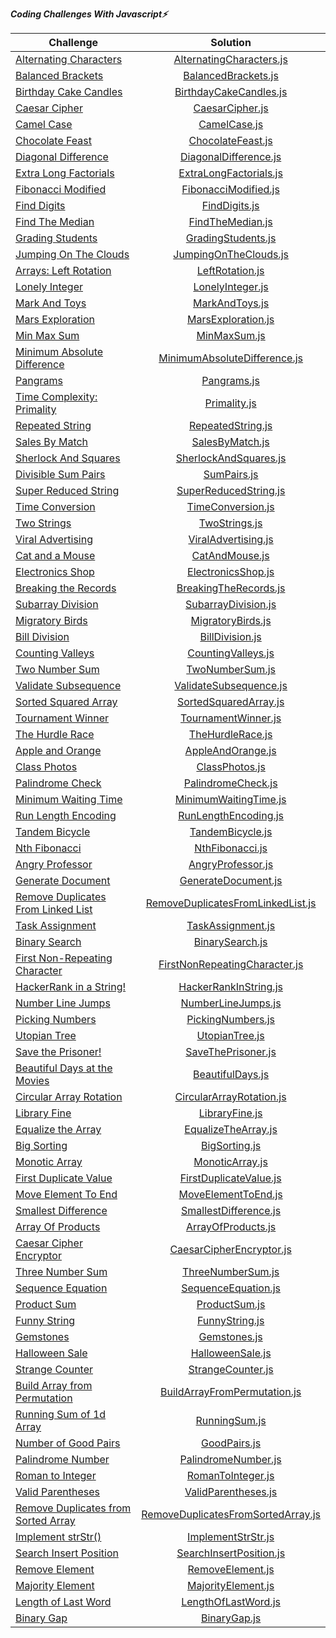 ***Coding Challenges With Javascript⚡️***

| Challenge                                                                                                            |                                                              Solution                                                               |
|----------------------------------------------------------------------------------------------------------------------|:-----------------------------------------------------------------------------------------------------------------------------------:|
| [Alternating Characters](https://www.hackerrank.com/challenges/alternating-characters/problem?h_r=internal-search)   |           [AlternatingCharacters.js](https://github.com/esrasen9/algo-challenges-js/blob/master/AlternatingCharacters.js)           |
| [Balanced Brackets](https://www.hackerrank.com/challenges/balanced-brackets/problem?h_r=internal-search)             |                [BalancedBrackets.js](https://github.com/esrasen9/algo-challenges-js/blob/master/BalancedBrackets.js)                | 
| [Birthday Cake Candles](https://www.hackerrank.com/challenges/birthday-cake-candles/problem?h_r=internal-search)     |             [BirthdayCakeCandles.js](https://github.com/esrasen9/algo-challenges-js/blob/master/BirthdayCakeCandles.js)             |
| [Caesar Cipher](https://www.hackerrank.com/challenges/caesar-cipher-1/problem)                                       |                    [CaesarCipher.js](https://github.com/esrasen9/algo-challenges-js/blob/master/CaesarCipher.js)                    |
| [Camel Case](https://www.hackerrank.com/challenges/camelcase/problem)                                                |                       [CamelCase.js](https://github.com/esrasen9/algo-challenges-js/blob/master/CamelCase.js)                       |
| [Chocolate Feast](https://www.hackerrank.com/challenges/chocolate-feast/problem)                                     |                  [ChocolateFeast.js](https://github.com/esrasen9/algo-challenges-js/blob/master/ChocolateFeast.js)                  |
| [Diagonal Difference](https://www.hackerrank.com/challenges/diagonal-difference/problem)                             |              [DiagonalDifference.js](https://github.com/esrasen9/algo-challenges-js/blob/master/DiagonalDifference.js)              |
| [Extra Long Factorials](https://www.hackerrank.com/challenges/extra-long-factorials/problem)                         |             [ExtraLongFactorials.js](https://github.com/esrasen9/algo-challenges-js/blob/master/ExtraLongFactorials.js)             |
| [Fibonacci Modified](https://www.hackerrank.com/challenges/fibonacci-modified/problem)                               |               [FibonacciModified.js](https://github.com/esrasen9/algo-challenges-js/blob/master/FibonacciModified.js)               |
| [Find Digits](https://www.hackerrank.com/challenges/find-digits/problem)                                             |                      [FindDigits.js](https://github.com/esrasen9/algo-challenges-js/blob/master/FindDigits.js)                      |
| [Find The Median](https://www.hackerrank.com/challenges/find-the-median/problem)                                     |                   [FindTheMedian.js](https://github.com/esrasen9/algo-challenges-js/blob/master/FindTheMedian.js)                   |
| [Grading Students](https://www.hackerrank.com/challenges/three-month-preparation-kit-grading/problem)                |                 [GradingStudents.js](https://github.com/esrasen9/algo-challenges-js/blob/master/GradingStudents.js)                 |
| [Jumping On The Clouds](https://www.hackerrank.com/challenges/jumping-on-the-clouds/problem)                         |              [JumpingOnTheClouds.js](https://github.com/esrasen9/algo-challenges-js/blob/master/JumpingOnTheClouds.js)              |
| [Arrays: Left Rotation](https://www.hackerrank.com/challenges/ctci-array-left-rotation/problem)                      |                    [LeftRotation.js](https://github.com/esrasen9/algo-challenges-js/blob/master/LeftRotation.js)                    |
| [Lonely Integer](https://www.hackerrank.com/challenges/ctci-lonely-integer/problem)                                  |                   [LonelyInteger.js](https://github.com/esrasen9/algo-challenges-js/blob/master/LonelyInteger.js)                   |
| [Mark And Toys](https://www.hackerrank.com/challenges/mark-and-toys/problem)                                         |                     [MarkAndToys.js](https://github.com/esrasen9/algo-challenges-js/blob/master/MarkAndToys.js)                     |
| [Mars Exploration](https://www.hackerrank.com/challenges/mars-exploration/problem)                                   |                 [MarsExploration.js](https://github.com/esrasen9/algo-challenges-js/blob/master/MarsExploration.js)                 |
| [Min Max Sum](https://www.hackerrank.com/challenges/mini-max-sum/problem)                                            |                       [MinMaxSum.js](https://github.com/esrasen9/algo-challenges-js/blob/master/MinMaxSum.js)                       |
| [Minimum Absolute Difference](https://www.hackerrank.com/challenges/minimum-absolute-difference-in-an-array/problem) |       [MinimumAbsoluteDifference.js](https://github.com/esrasen9/algo-challenges-js/blob/master/MinimumAbsoluteDifference.js)       |
| [Pangrams](https://www.hackerrank.com/challenges/pangrams/problem)                                                   |                        [Pangrams.js](https://github.com/esrasen9/algo-challenges-js/blob/master/Pangrams.js)                        |
| [Time Complexity: Primality](https://www.hackerrank.com/challenges/ctci-big-o/problem)                               |                       [Primality.js](https://github.com/esrasen9/algo-challenges-js/blob/master/Primality.js)                       |
| [Repeated String](https://www.hackerrank.com/challenges/repeated-string/problem)                                     |                  [RepeatedString.js](https://github.com/esrasen9/algo-challenges-js/blob/master/RepeatedString.js)                  |
| [Sales By Match](https://www.hackerrank.com/challenges/sock-merchant/problem)                                        |                    [SalesByMatch.js](https://github.com/esrasen9/algo-challenges-js/blob/master/SalesByMatch.js)                    |
| [Sherlock And Squares](https://www.hackerrank.com/challenges/sherlock-and-squares/problem)                           |              [SherlockAndSquares.js](https://github.com/esrasen9/algo-challenges-js/blob/master/SherlockAndSquares.js)              |
| [Divisible Sum Pairs](https://www.hackerrank.com/challenges/divisible-sum-pairs/problem)                             |                        [SumPairs.js](https://github.com/esrasen9/algo-challenges-js/blob/master/SumPairs.js)                        |
| [Super Reduced String](https://www.hackerrank.com/challenges/reduced-string/problem)                                 |              [SuperReducedString.js](https://github.com/esrasen9/algo-challenges-js/blob/master/SuperReducedString.js)              |
| [Time Conversion](https://www.hackerrank.com/challenges/time-conversion/problem)                                     |                  [TimeConversion.js](https://github.com/esrasen9/algo-challenges-js/blob/master/TimeConversion.js)                  |
| [Two Strings](https://www.hackerrank.com/challenges/two-strings/problem)                                             |                      [TwoStrings.js](https://github.com/esrasen9/algo-challenges-js/blob/master/TwoStrings.js)                      |
| [Viral Advertising](https://www.hackerrank.com/challenges/strange-advertising/problem)                               |                [ViralAdvertising.js](https://github.com/esrasen9/algo-challenges-js/blob/master/ViralAdvertising.js)                |
| [Cat and a Mouse](https://www.hackerrank.com/challenges/cats-and-a-mouse/problem)                                    |                     [CatAndMouse.js](https://github.com/esrasen9/algo-challenges-js/blob/master/CatAndMouse.js)                     |
| [Electronics Shop](https://www.hackerrank.com/challenges/electronics-shop/problem)                                   |                 [ElectronicsShop.js](https://github.com/esrasen9/algo-challenges-js/blob/master/ElectronicsShop.js)                 |
| [Breaking the Records](https://www.hackerrank.com/challenges/breaking-best-and-worst-records/problem)                |              [BreakingTheRecords.js](https://github.com/esrasen9/algo-challenges-js/blob/master/BreakingTheRecords.js)              |
| [Subarray Division](https://www.hackerrank.com/challenges/the-birthday-bar/problem)                                  |                [SubarrayDivision.js](https://github.com/esrasen9/algo-challenges-js/blob/master/SubarrayDivision.js)                |
| [Migratory Birds](https://www.hackerrank.com/challenges/migratory-birds/problem)                                     |                  [MigratoryBirds.js](https://github.com/esrasen9/algo-challenges-js/blob/master/MigratoryBirds.js)                  |
| [Bill Division](https://www.hackerrank.com/challenges/bon-appetit/problem)                                           |                    [BillDivision.js](https://github.com/esrasen9/algo-challenges-js/blob/master/BillDivision.js)                    |
| [Counting Valleys](https://www.hackerrank.com/challenges/counting-valleys/problem)                                   |                 [CountingValleys.js](https://github.com/esrasen9/algo-challenges-js/blob/master/CountingValleys.js)                 |
| [Two Number Sum](https://www.algoexpert.io/questions/Two%20Number%20Sum)                                             |                    [TwoNumberSum.js](https://github.com/esrasen9/algo-challenges-js/blob/master/TwoNumberSum.js)                    |
| [Validate Subsequence](https://www.algoexpert.io/questions/Validate%20Subsequence)                                   |             [ValidateSubsequence.js](https://github.com/esrasen9/algo-challenges-js/blob/master/ValidateSubsequence.js)             |
| [Sorted Squared Array](https://www.algoexpert.io/questions/Sorted%20Squared%20Array)                                 |              [SortedSquaredArray.js](https://github.com/esrasen9/algo-challenges-js/blob/master/SortedSquaredArray.js)              |
| [Tournament Winner](https://www.algoexpert.io/questions/Tournament%20Winner)                                         |                [TournamentWinner.js](https://github.com/esrasen9/algo-challenges-js/blob/master/TournamentWinner.js)                |
| [The Hurdle Race](https://www.hackerrank.com/challenges/the-hurdle-race/problem)                                     |                   [TheHurdleRace.js](https://github.com/esrasen9/algo-challenges-js/blob/master/TheHurdleRace.js)                   |
| [Apple and Orange](https://www.hackerrank.com/challenges/apple-and-orange/problem)                                   |                  [AppleAndOrange.js](https://github.com/esrasen9/algo-challenges-js/blob/master/AppleAndOrange.js)                  |
| [Class Photos](https://www.algoexpert.io/questions/Class%20Photos)                                                   |                     [ClassPhotos.js](https://github.com/esrasen9/algo-challenges-js/blob/master/ClassPhotos.js)                     | 
| [Palindrome Check](https://www.algoexpert.io/questions/Palindrome%20Check)                                           |                 [PalindromeCheck.js](https://github.com/esrasen9/algo-challenges-js/blob/master/PalindromeCheck.js)                 |
| [Minimum Waiting Time](https://www.algoexpert.io/questions/Minimum%20Waiting%20Time)                                 |              [MinimumWaitingTime.js](https://github.com/esrasen9/algo-challenges-js/blob/master/MinimumWaitingTime.js)              |
| [Run Length Encoding](https://www.algoexpert.io/questions/Run-Length%20Encoding)                                     |               [RunLengthEncoding.js](https://github.com/esrasen9/algo-challenges-js/blob/master/RunLengthEncoding.js)               |
| [Tandem Bicycle](https://www.algoexpert.io/questions/Tandem%20Bicycle)                                               |                   [TandemBicycle.js](https://github.com/esrasen9/algo-challenges-js/blob/master/TandemBicycle.js)                   |
| [Nth Fibonacci](https://www.algoexpert.io/questions/Nth%20Fibonacci)                                                 |                    [NthFibonacci.js](https://github.com/esrasen9/algo-challenges-js/blob/master/NthFibonacci.js)                    |
| [Angry Professor](https://www.hackerrank.com/challenges/angry-professor/problem)                                     |                  [AngryProfessor.js](https://github.com/esrasen9/algo-challenges-js/blob/master/AngryProfessor.js)                  |
| [Generate Document](https://www.algoexpert.io/questions/Generate%20Document)                                         |                [GenerateDocument.js](https://github.com/esrasen9/algo-challenges-js/blob/master/GenerateDocument.js)                |
| [Remove Duplicates From Linked List](https://www.algoexpert.io/questions/Remove%20Duplicates%20From%20Linked%20List) |  [RemoveDuplicatesFromLinkedList.js](https://github.com/esrasen9/algo-challenges-js/blob/master/RemoveDuplicatesFromLinkedList.js)  |
| [Task Assignment](https://www.algoexpert.io/questions/Task%20Assignment)                                             |                  [TaskAssignment.js](https://github.com/esrasen9/algo-challenges-js/blob/master/TaskAssignment.js)                  |
| [Binary Search](https://www.algoexpert.io/questions/Binary%20Search)                                                 |                    [BinarySearch.js](https://github.com/esrasen9/algo-challenges-js/blob/master/BinarySearch.js)                    |
| [First Non-Repeating Character](https://www.algoexpert.io/questions/First%20Non-Repeating%20Character)               |      [FirstNonRepeatingCharacter.js](https://github.com/esrasen9/algo-challenges-js/blob/master/FirstNonRepeatingCharacter.js)      |
| [HackerRank in a String!](https://www.hackerrank.com/challenges/hackerrank-in-a-string/problem?isFullScreen=false)   |              [HackerRankInString.js](https://github.com/esrasen9/algo-challenges-js/blob/master/HackerRankInString.js)              |
| [Number Line Jumps](https://www.hackerrank.com/challenges/kangaroo/problem)                                          |                 [NumberLineJumps.js](https://github.com/esrasen9/algo-challenges-js/blob/master/NumberLineJumps.js)                 |
| [Picking Numbers](https://www.hackerrank.com/challenges/picking-numbers/problem?isFullScreen=false)                  |                  [PickingNumbers.js](https://github.com/esrasen9/algo-challenges-js/blob/master/PickingNumbers.js)                  |
| [Utopian Tree](https://www.hackerrank.com/challenges/utopian-tree/problem?isFullScreen=false)                        |                     [UtopianTree.js](https://github.com/esrasen9/algo-challenges-js/blob/master/UtopianTree.js)                     |
| [Save the Prisoner!](https://www.hackerrank.com/challenges/save-the-prisoner/problem?isFullScreen=false)             |                 [SaveThePrisoner.js](https://github.com/esrasen9/algo-challenges-js/blob/master/SaveThePrisoner.js)                 |
| [Beautiful Days at the Movies](https://www.hackerrank.com/challenges/beautiful-days-at-the-movies/problem)           |                   [BeautifulDays.js](https://github.com/esrasen9/algo-challenges-js/blob/master/BeautifulDays.js)                   |
| [Circular Array Rotation](https://www.hackerrank.com/challenges/circular-array-rotation/problem)                     |           [CircularArrayRotation.js](https://github.com/esrasen9/algo-challenges-js/blob/master/CircularArrayRotation.js)           |
| [Library Fine](https://www.hackerrank.com/challenges/library-fine/problem)                                           |                     [LibraryFine.js](https://github.com/esrasen9/algo-challenges-js/blob/master/LibraryFine.js)                     |
| [Equalize the Array](https://www.hackerrank.com/challenges/equality-in-a-array/problem)                              |                [EqualizeTheArray.js](https://github.com/esrasen9/algo-challenges-js/blob/master/EqualizeTheArray.js)                |
| [Big Sorting](https://www.hackerrank.com/challenges/big-sorting/problem)                                             |                      [BigSorting.js](https://github.com/esrasen9/algo-challenges-js/blob/master/BigSorting.js)                      |
| [Monotic Array](https://www.algoexpert.io/questions/Monotonic%20Array)                                               |                    [MonoticArray.js](https://github.com/esrasen9/algo-challenges-js/blob/master/MonoticArray.js)                    |
| [First Duplicate Value](https://www.algoexpert.io/questions/First%20Duplicate%20Value)                               |             [FirstDuplicateValue.js](https://github.com/esrasen9/algo-challenges-js/blob/master/FirstDuplicateValue.js)             |
| [Move Element To End](https://www.algoexpert.io/questions/Move%20Element%20To%20End)                                 |                [MoveElementToEnd.js](https://github.com/esrasen9/algo-challenges-js/blob/master/MoveElementToEnd.js)                |
| [Smallest Difference](https://www.algoexpert.io/questions/Smallest%20Difference)                                     |              [SmallestDifference.js](https://github.com/esrasen9/algo-challenges-js/blob/master/SmallestDifference.js)              |
| [Array Of Products](https://www.algoexpert.io/questions/Array%20Of%20Products)                                       |                 [ArrayOfProducts.js](https://github.com/esrasen9/algo-challenges-js/blob/master/ArrayOfProducts.js)                 |
| [Caesar Cipher Encryptor](https://www.algoexpert.io/questions/Caesar%20Cipher%20Encryptor)                           |           [CaesarCipherEncryptor.js](https://github.com/esrasen9/algo-challenges-js/blob/master/CaesarCipherEncryptor.js)           |
| [Three Number Sum](https://www.algoexpert.io/questions/Three%20Number%20Sum)                                         |                  [ThreeNumberSum.js](https://github.com/esrasen9/algo-challenges-js/blob/master/ThreeNumberSum.js)                  |
| [Sequence Equation](https://www.hackerrank.com/challenges/permutation-equation/problem)                              |                [SequenceEquation.js](https://github.com/esrasen9/algo-challenges-js/blob/master/SequenceEquation.js)                |
| [Product Sum](https://www.algoexpert.io/questions/Product%20Sum)                                                     |                      [ProductSum.js](https://github.com/esrasen9/algo-challenges-js/blob/master/ProductSum.js)                      |
| [Funny String](https://www.hackerrank.com/challenges/funny-string/problem)                                           |                     [FunnyString.js](https://github.com/esrasen9/algo-challenges-js/blob/master/FunnyString.js)                     |
| [Gemstones](https://www.hackerrank.com/challenges/gem-stones/problem)                                                |                       [Gemstones.js](https://github.com/esrasen9/algo-challenges-js/blob/master/Gemstones.js)                       |
| [Halloween Sale](https://www.hackerrank.com/challenges/halloween-sale/problem)                                       |                   [HalloweenSale.js](https://github.com/esrasen9/algo-challenges-js/blob/master/HalloweenSale.js)                   |
| [Strange Counter](https://www.hackerrank.com/challenges/strange-code/problem)                                        |                  [StrangeCounter.js](https://github.com/esrasen9/algo-challenges-js/blob/master/StrangeCounter.js)                  |
| [Build Array from Permutation](https://leetcode.com/problems/build-array-from-permutation/)                          |       [BuildArrayFromPermutation.js](https://github.com/esrasen9/algo-challenges-js/blob/master/BuildArrayFromPermutation.js)       |
| [Running Sum of 1d Array](https://leetcode.com/problems/running-sum-of-1d-array/)                                    |                      [RunningSum.js](https://github.com/esrasen9/algo-challenges-js/blob/master/RunningSum.js)                      |
| [Number of Good Pairs](https://leetcode.com/problems/number-of-good-pairs/)                                          |                       [GoodPairs.js](https://github.com/esrasen9/algo-challenges-js/blob/master/GoodPairs.js)                       |
| [Palindrome Number](https://leetcode.com/problems/palindrome-number/)                                                |                [PalindromeNumber.js](https://github.com/esrasen9/algo-challenges-js/blob/master/PalindromeNumber.js)                |
| [Roman to Integer](https://leetcode.com/problems/roman-to-integer/)                                                  |                  [RomanToInteger.js](https://github.com/esrasen9/algo-challenges-js/blob/master/RomanToInteger.js)                  |
| [Valid Parentheses](https://leetcode.com/problems/valid-parentheses/)                                                |                [ValidParentheses.js](https://github.com/esrasen9/algo-challenges-js/blob/master/ValidParentheses.js)                |
| [Remove Duplicates from Sorted Array](https://leetcode.com/problems/remove-duplicates-from-sorted-array)             | [RemoveDuplicatesFromSortedArray.js](https://github.com/esrasen9/algo-challenges-js/blob/master/RemoveDuplicatesFromSortedArray.js) |
| [Implement strStr()](https://leetcode.com/problems/implement-strstr)                                                 |                 [ImplementStrStr.js](https://github.com/esrasen9/algo-challenges-js/blob/master/ImplementStrStr.js)                 |
| [Search Insert Position](https://leetcode.com/problems/search-insert-position)                                       |            [SearchInsertPosition.js](https://github.com/esrasen9/algo-challenges-js/blob/master/SearchInsertPosition.js)            |
| [Remove Element](https://leetcode.com/problems/remove-element)                                                       |                   [RemoveElement.js](https://github.com/esrasen9/algo-challenges-js/blob/master/RemoveElement.js)                   |
| [Majority Element](https://leetcode.com/problems/majority-element/)                                                  |                 [MajorityElement.js](https://github.com/esrasen9/algo-challenges-js/blob/master/MajorityElement.js)                 |
| [Length of Last Word](https://leetcode.com/problems/length-of-last-word)                                             |                [LengthOfLastWord.js](https://github.com/esrasen9/algo-challenges-js/blob/master/LengthOfLastWord.js)                |
| [Binary Gap]()                                                                                                       |                       [BinaryGap.js](https://github.com/esrasen9/algo-challenges-js/blob/master/BinaryGap.js)                       |                                                    |